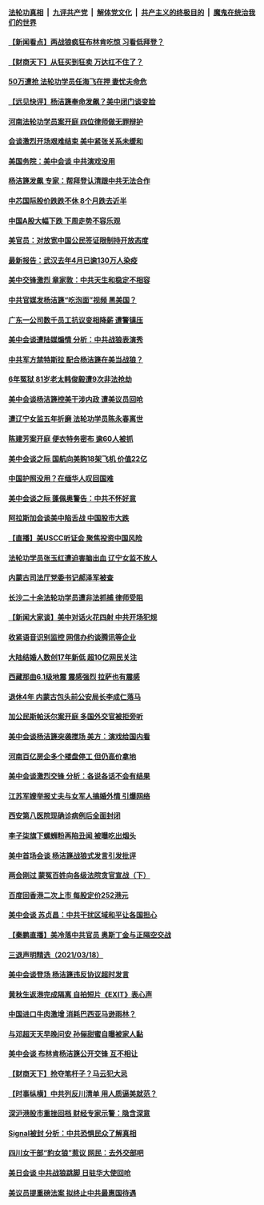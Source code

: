 

####  [法轮功真相](../../../../basic/blob/master/README.md?t=03200831) &nbsp;|&nbsp; [九评共产党](../../../../9ping.md/blob/master/README.md?t=03200831) &nbsp;|&nbsp; [解体党文化](../../../../jtdwh.md/blob/master/README.md?t=03200831)  &nbsp;|&nbsp; [共产主义的终极目的](../../../../gczydzjmd.md/blob/master/README.md?t=03200831) &nbsp;|&nbsp; [魔鬼在统治我们的世界](../../../../mgztzwmdsj.md/blob/master/README.md?t=03200831) 

#### [【新闻看点】两战狼疯狂布林肯吃惊 习看低拜登？](../pages/nsc413/n12823243.md?t=03200831) 

#### [【财商天下】从狂买到狂卖 万达扛不住了？](../pages/nsc413/n12822646.md?t=03200831) 

#### [50万遭抢 法轮功学员任海飞在押 妻忧夫命危](../pages/nsc413/n12823222.md?t=03200831) 

#### [【远见快评】杨洁篪奉命发飙？美中闭门谈变脸](../pages/nsc413/n12823267.md?t=03200831) 

#### [河南法轮功学员案开庭 四位律师做无罪辩护](../pages/nsc413/n12823129.md?t=03200831) 

#### [会谈激烈开场艰难结束 美中紧张关系未缓和](../pages/nsc413/n12822974.md?t=03200831) 

#### [美国务院：美中会谈 中共演戏没用](../pages/nsc413/n12823135.md?t=03200831) 

#### [杨洁篪发飙 专家：帮拜登认清跟中共无法合作](../pages/nsc413/n12823118.md?t=03200831) 

#### [中芯国际股价跌跌不休 8个月跌去近半](../pages/nsc413/n12823008.md?t=03200831) 

#### [中国A股大幅下跌 下周走势不容乐观](../pages/nsc413/n12823075.md?t=03200831) 

#### [美官员：对放宽中国公民签证限制持开放态度](../pages/nsc413/n12823022.md?t=03200831) 

#### [最新报告：武汉去年4月已逾130万人染疫](../pages/nsc413/n12822996.md?t=03200831) 

#### [美中交锋激烈 章家敦：中共天生和稳定不相容](../pages/nsc413/n12822858.md?t=03200831) 

#### [中共官媒发杨洁篪“吃泡面”视频 黑美国？](../pages/nsc413/n12822898.md?t=03200831) 

#### [广东一公司数千员工抗议变相降薪 遭警镇压](../pages/nsc413/n12822876.md?t=03200831) 

#### [美中会谈遭陆媒煽情 分析：中共战狼表演秀](../pages/nsc413/n12822622.md?t=03200831) 

#### [中共军方禁特斯拉 配合杨洁篪在美当战狼？](../pages/nsc413/n12822771.md?t=03200831) 

#### [6年冤狱 81岁老太韩俊毅遭9次非法抢劫](../pages/nsc413/n12822379.md?t=03200831) 

#### [美中会谈杨洁篪控美干涉内政 遭美议员回呛](../pages/nsc413/n12822853.md?t=03200831) 

#### [遭辽宁女监五年折磨 法轮功学员陈永春离世](../pages/nsc413/n12821872.md?t=03200831) 

#### [陈建芳案开庭 便衣特务密布 逾60人被抓](../pages/nsc413/n12822317.md?t=03200831) 

#### [美中会谈之际 国航向美购18架飞机 价值22亿](../pages/nsc413/n12822733.md?t=03200831) 

#### [中国护照没用？在缅华人叹回国难](../pages/nsc413/n12822742.md?t=03200831) 

#### [美中会谈之际 蓬佩奥警告：中共不怀好意](../pages/nsc413/n12822611.md?t=03200831) 

#### [阿拉斯加会谈美中陷舌战 中国股市大跌](../pages/nsc413/n12822574.md?t=03200831) 

#### [【直播】美USCC听证会 聚焦投资中国风险](../pages/nsc413/n12820507.md?t=03200831) 

#### [法轮功学员张玉红遭迫害脑出血 辽宁女监不放人](../pages/nsc413/n12820268.md?t=03200831) 

#### [内蒙古司法厅党委书记郝泽军被查](../pages/nsc413/n12822116.md?t=03200831) 

#### [长沙二十余法轮功学员遭非法抓捕 律师受阻](../pages/nsc413/n12820496.md?t=03200831) 

#### [【新闻大家谈】美中对话火花四射 中共开场犯规](../pages/nsc413/n12822415.md?t=03200831) 

#### [收紧语音识别监控 网信办约谈腾讯等企业](../pages/nsc413/n12822210.md?t=03200831) 

#### [大陆结婚人数创17年新低 超10亿网民关注](../pages/nsc413/n12821866.md?t=03200831) 

#### [西藏那曲6.1级地震 震感强烈 拉萨也有震感](../pages/nsc413/n12821855.md?t=03200831) 

#### [退休4年 内蒙古包头前公安局长李成仁落马](../pages/nsc413/n12822134.md?t=03200831) 

#### [加公民斯帕沃尔案开庭 多国外交官被拒旁听](../pages/nsc413/n12821755.md?t=03200831) 


#### [美中会谈杨洁篪突袭搅场 美方：演戏给国内看](../pages/nsc413/n12821980.md?t=03200831) 

#### [河南百亿房企多个楼盘停工 但仍高价拿地](../pages/nsc413/n12821391.md?t=03200831) 

#### [美中会谈激烈交锋 分析：各说各话不会有结果](../pages/nsc413/n12821706.md?t=03200831) 

#### [江苏军嫂举报丈夫与女军人搞婚外情 引爆网络](../pages/nsc413/n12821624.md?t=03200831) 

#### [西安第八医院现确诊病例后全面封闭](../pages/nsc413/n12821497.md?t=03200831) 

#### [李子柒旗下螺蛳粉再陷丑闻 被曝吃出烟头](../pages/nsc413/n12821507.md?t=03200831) 

#### [美中首场会谈 杨洁篪战狼式发言引发批评](../pages/nsc413/n12821177.md?t=03200831) 

#### [两会刚过 蒙冤百姓向各级法院贪官宣战（下）](../pages/nsc413/n12821060.md?t=03200831) 

#### [百度回香港二次上市 每股定价252港元](../pages/nsc413/n12820946.md?t=03200831) 

#### [美中会谈 苏贞昌：中共干扰区域和平让各国担心](../pages/nsc413/n12821224.md?t=03200831) 

#### [【秦鹏直播】美冷落中共官员 奥斯丁金与正隔空交战](../pages/nsc413/n12820878.md?t=03200831) 

#### [三退声明精选（2021/03/18）](../pages/nsc413/n12821210.md?t=03200831) 

#### [美中会谈登场 杨洁篪违反协议超时发言](../pages/nsc413/n12821052.md?t=03200831) 

#### [黄秋生返港完成隔离 自拍短片《EXIT》表心声](../pages/nsc413/n12820891.md?t=03200831) 

#### [中国进口牛肉激增 消耗巴西亚马逊雨林？](../pages/nsc413/n12818568.md?t=03200831) 

#### [与邓超天天早晚问安 孙俪甜蜜自曝被家人黏](../pages/nsc413/n12820636.md?t=03200831) 

#### [美中会谈 布林肯杨洁篪公开交锋 互不相让](../pages/nsc413/n12820967.md?t=03200831) 

#### [【财商天下】抢夺笔杆子？马云犯大忌](../pages/nsc413/n12820490.md?t=03200831) 

#### [【时事纵横】中共列反川清单 用人质逼美就范？](../pages/nsc413/n12820885.md?t=03200831) 

#### [深沪港股市重挫回档 财经专家示警：隐含深意](../pages/nsc413/n12820823.md?t=03200831) 

#### [Signal被封 分析：中共恐惧民众了解真相](../pages/nsc413/n12820762.md?t=03200831) 

#### [四川女干部“豹女狼”惹议 网民：去外交部吧](../pages/nsc413/n12820773.md?t=03200831) 

#### [美日会谈 中共战狼跳脚 日驻华大使回呛](../pages/nsc413/n12820554.md?t=03200831) 

#### [美议员提重磅法案 拟终止中共最惠国待遇](../pages/nsc413/n12820764.md?t=03200831) 

